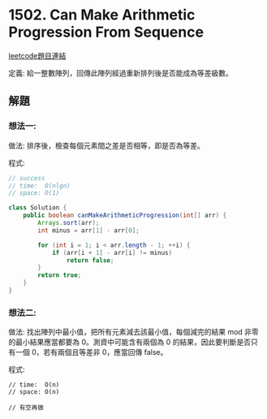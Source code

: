 # 1502. Can Make Arithmetic Progression From Sequence

[leetcode題目連結](https://leetcode.com/problems/can-make-arithmetic-progression-from-sequence/description/)

定義: 給一整數陣列，回傳此陣列經過重新排列後是否能成為等差級數。

## 解題

### 想法一:

做法: 排序後，檢查每個元素間之差是否相等，即是否為等差。

程式:
```java
// success
// time:  O(nlgn)
// space: O(1)

class Solution {
    public boolean canMakeArithmeticProgression(int[] arr) {
        Arrays.sort(arr);
        int minus = arr[1] - arr[0];

        for (int i = 1; i < arr.length - 1; ++i) {
            if (arr[i + 1] - arr[i] != minus)
                return false;
        }
        return true;
    }
}
```

### 想法二:

做法: 找出陣列中最小值，把所有元素減去該最小值，每個減完的結果 mod 非零的最小結果應當都要為 0。測資中可能含有兩個為 0 的結果，因此要判斷是否只有一個 0，若有兩個且等差非 0，應當回傳 false。

程式:
```
// time:  O(n)
// space: O(n)

// 有空再做
```